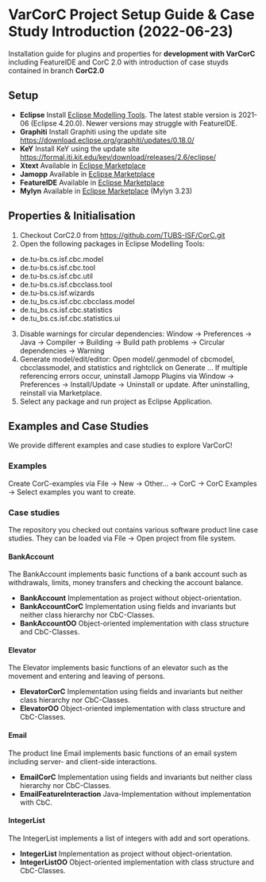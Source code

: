 # VarCorC Project Setup Guide & Case Study Introduction (2022-06-23)
Installation guide for plugins and properties for **development with VarCorC** including FeatureIDE and CorC 2.0 with introduction of case stuyds contained in branch **CorC2.0**
## Setup
* **Eclipse** Install [Eclipse Modelling Tools](https://www.eclipse.org/downloads/packages/release/2021-06/r). The latest stable version is 2021-06 (Eclipse 4.20.0). Newer versions may struggle with FeatureIDE.
* **Graphiti** Install Graphiti using the update site https://download.eclipse.org/graphiti/updates/0.18.0/
* **KeY** Install KeY using the update site https://formal.iti.kit.edu/key/download/releases/2.6/eclipse/
* **Xtext** Available in [Eclipse Marketplace](https://marketplace.eclipse.org/content/eclipse-xtext)
* **Jamopp** Available in [Eclipse Marketplace](https://marketplace.eclipse.org/content/jamopp)
* **FeatureIDE** Available in [Eclipse Marketplace](https://marketplace.eclipse.org/content/featureide)
* **Mylyn** Available in [Eclipse Marketplace](https://marketplace.eclipse.org/content/mylyn) (Mylyn 3.23)

## Properties & Initialisation
1. Checkout CorC2.0 from https://github.com/TUBS-ISF/CorC.git
2. Open the following packages in Eclipse Modelling Tools:
* de.tu-bs.cs.isf.cbc.model
* de.tu-bs.cs.isf.cbc.tool
* de.tu-bs.cs.isf.cbc.util
* de.tu-bs.cs.isf.cbcclass.tool
* de.tu-bs.cs.isf.wizards
* de.tu_bs.cs.isf.cbc.cbcclass.model
* de.tu_bs.cs.isf.cbc.statistics
* de.tu_bs.cs.isf.cbc.statistics.ui
3. Disable warnings for circular dependencies: 
Window -> Preferences -> Java -> Compiler -> Building -> Build path problems -> Circular dependencies -> Warning
4. Generate model/edit/editor: Open model/.genmodel of cbcmodel, cbcclassmodel, and statistics and rightclick on Generate ... If multiple referencing errors occur, uninstall Jamopp Plugins via Window -> Preferences -> Install/Update -> Uninstall or update. After uninstalling, reinstall via Marketplace.
5. Select any package and run project as Eclipse Application.

## Examples and Case Studies
We provide different examples and case studies to explore VarCorC!
### Examples
Create CorC-examples via File -> New -> Other... -> CorC -> CorC Examples -> Select examples you want to create.
### Case studies
The repository you checked out contains various software product line case studies. They can be loaded via File -> Open project from file system. 
#### BankAccount
The BankAccount implements basic functions of a bank account such as withdrawals, limits, money transfers and checking the account balance.
* **BankAccount** Implementation as project without object-orientation.
* **BankAccountCorC** Implementation using fields and invariants but neither class hierarchy nor CbC-Classes.
* **BankAccountOO** Object-oriented implementation with class structure and CbC-Classes.
#### Elevator
The Elevator implements basic functions of an elevator such as the movement and entering and leaving of persons.
* **ElevatorCorC** Implementation using fields and invariants but neither class hierarchy nor CbC-Classes.
* **ElevatorOO** Object-oriented implementation with class structure and CbC-Classes.
#### Email
The product line Email implements basic functions of an email system including server- and client-side interactions.
* **EmailCorC** Implementation using fields and invariants but neither class hierarchy nor CbC-Classes.
* **EmailFeatureInteraction** Java-Implementation without implementation with CbC.
#### IntegerList
The IntegerList implements a list of integers with add and sort operations.
* **IntegerList** Implementation as project without object-orientation.
* **IntegerListOO** Object-oriented implementation with class structure and CbC-Classes.

